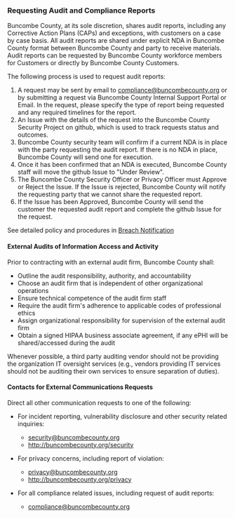 ### Requesting Audit and Compliance Reports

Buncombe County, at its sole discretion, shares audit reports, including
any Corrective Action Plans (CAPs) and exceptions, with customers on a case by case
basis. All audit reports are shared under explicit NDA in Buncombe County format
between Buncombe County and party to receive materials. Audit reports can be requested
by Buncombe County workforce members for Customers or directly by Buncombe County Customers.

The following process is used to request audit reports:

1. A request may be sent by email to
   [compliance@buncombecounty.org](mailto:compliance@buncombecounty.org)
   or by submitting a request via Buncombe County Internal Support Portal
   or Email. In the request, please specify the type of report being requested
   and any required timelines for the report.
2. An Issue with the details of the request into the Buncombe County Security Project
   on github, which is used to track requests status and outcomes.
3. Buncombe County security team will confirm if a current NDA is in place with the
   party requesting the audit report. If there is no NDA in place, Buncombe County will
   send one for execution.
4. Once it has been confirmed that an NDA is executed, Buncombe County staff will move
   the github Issue to "Under Review".
5. The Buncombe County Security Officer or Privacy Officer must Approve or Reject the
   Issue. If the Issue is rejected, Buncombe County will notify the requesting party
   that we cannot share the requested report.
4. If the Issue has been Approved, Buncombe County will send the customer the requested
   audit report and complete the github Issue for the request.

See detailed policy and procedures in [Breach Notification](breach.md)

#### External Audits of Information Access and Activity

Prior to contracting with an external audit firm, Buncombe County shall:

* Outline the audit responsibility, authority, and accountability
* Choose an audit firm that is independent of other organizational operations
* Ensure technical competence of the audit firm staff
* Require the audit firm's adherence to applicable codes of professional ethics
* Assign organizational responsibility for supervision of the external audit
  firm
* Obtain a signed HIPAA business associate agreement, if any ePHI will be shared/accessed during the audit

Whenever possible, a third party auditing vendor should not be providing the
organization IT oversight services (e.g., vendors providing IT services should
not be auditing their own services to ensure separation of duties).

#### Contacts for External Communications Requests

Direct all other communication requests to one of the following:

* For incident reporting, vulnerability disclosure and other security related
  inquiries:
    - [security@buncombecounty.org](mailto:security@buncombecounty.org)
    - <http://buncombecounty.org/security>

* For privacy concerns, including report of violation:
    - [privacy@buncombecounty.org](mailto:privacy@buncombecounty.org)
    - <http://buncombecounty.org/privacy>

* For all compliance related issues, including request of audit reports:
    - [compliance@buncombecounty.org](mailto:compliance@buncombecounty.org)

